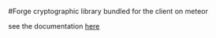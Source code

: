 #Forge cryptographic library bundled for the client on meteor

see the documentation [here](https://github.com/digitalbazaar/forge)